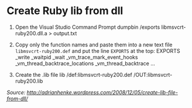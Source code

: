 # Create Ruby lib from dll

1. Open the Visual Studio Command Prompt
       dumpbin /exports libmsvcrt-ruby200.dll.a > output.txt
2. Copy only the function names and paste them into a new text file `libmsvcrt-ruby200.def` and put the line `EXPORTS` at the top:
       EXPORTS
       _write
       _waitpid
       _wait
       _vm_trace_mark_event_hooks
       _vm_thread_backtrace_locations
       _vm_thread_backtrace
       ...

3. Create the .lib file
       lib /def:libmsvcrt-ruby200.def /OUT:libmsvcrt-ruby200.lib

*Source: http://adrianhenke.wordpress.com/2008/12/05/create-lib-file-from-dll/*
